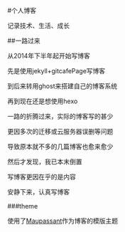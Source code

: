 #个人博客

  记录技术、生活、成长

##一路过来

  从2014年下半年起开始写博客

  先是使用jekyll+gitcafePage写博客

  到后来转用ghost来搭建自己的博客系统

  再到现在还是想使用hexo

  一路的折腾过来，实际的博客写的甚少

  更因多次的迁移或云服务器误删等问题
  
  导致原本就不多的几篇博客也愈来愈少
  
  然后才发现，我已本末倒置
  
  写博客更因在乎的是内容

  安静下来，认真写博客

###theme
 
  使用了[Maupassant](https://github.com/tufu9441/maupassant-hexo)作为博客的模版主题
